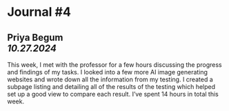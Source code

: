 # Journal #4

**Priya Begum**  
*10.27.2024*
---
This week, I met with the professor for a few hours discussing the progress and 
findings of my tasks. I looked into a few more AI image generating websites and 
wrote down all the information from my testing. I created a subpage listing and 
detailing all of the results of the testing which helped set up a good view to 
compare each result. I’ve spent 14 hours in total this week.
